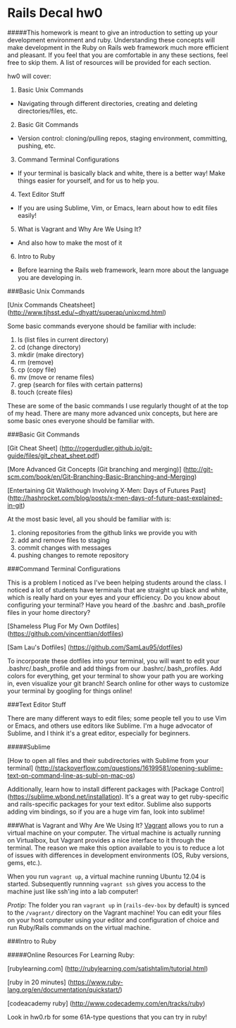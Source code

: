 Rails Decal hw0
===

#####This homework is meant to give an introduction to setting up your development environment and ruby. Understanding these concepts will make development in the Ruby on Rails web framework much more efficient and pleasant. If you feel that you are comfortable in any these sections, feel free to skip them. A list of resources will be provided for each section.

hw0 will cover: 

1. Basic Unix Commands
  * Navigating through different directories, creating and deleting directories/files, etc.
2. Basic Git Commands
  * Version control: cloning/pulling repos, staging environment, committing, pushing, etc.
3. Command Terminal Configurations
  * If your terminal is basically black and white, there is a better way! Make things easier for yourself, and for us to help you.
4. Text Editor Stuff
  * If you are using Sublime, Vim, or Emacs, learn about how to edit files easily!
5. What is Vagrant and Why Are We Using It?
  * And also how to make the most of it
6. Intro to Ruby
  * Before learning the Rails web framework, learn more about the language you are developing in.

###Basic Unix Commands  

[Unix Commands Cheatsheet] (http://www.tjhsst.edu/~dhyatt/superap/unixcmd.html)

Some basic commands everyone should be familiar with include:

1. ls (list files in current directory)
2. cd (change directory)
3. mkdir (make directory)
4. rm (remove)
5. cp (copy file)
6. mv (move or rename files)
7. grep (search for files with certain patterns)
8. touch (create files)

These are some of the basic commands I use regularly thought of at the top of my head. There are many more advanced unix concepts, but here are some basic ones everyone should be familiar with.

###Basic Git Commands  

[Git Cheat Sheet] (http://rogerdudler.github.io/git-guide/files/git_cheat_sheet.pdf)

[More Advanced Git Concepts (Git branching and merging)] (http://git-scm.com/book/en/Git-Branching-Basic-Branching-and-Merging)

[Entertaining Git Walkthough Involving X-Men: Days of Futures Past] (http://hashrocket.com/blog/posts/x-men-days-of-future-past-explained-in-git)

At the most basic level, all you should be familiar with is:

1. cloning repositories from the github links we provide you with
2. add and remove files to staging
3. commit changes with messages
4. pushing changes to remote repository

###Command Terminal Configurations

This is a problem I noticed as I've been helping students around the class. I noticed a lot of students have terminals that are straight up black and white, which is really hard on your eyes and your efficiency. Do you know about configuring your terminal? Have you heard of the .bashrc and .bash_profile files in your home directory? 

[Shameless Plug For My Own Dotfiles] (https://github.com/vincenttian/dotfiles)

[Sam Lau's Dotfiles] (https://github.com/SamLau95/dotfiles)

To incorporate these dotfiles into your terminal, you will want to edit your .bashrc/.bash_profile and add things from our .bashrc/.bash_profiles. Add colors for everything, get your terminal to show your path you are working in, even visualize your git branch! Search online for other ways to customize your terminal by googling for things online!

###Text Editor Stuff  

There are many different ways to edit files; some people tell you to use Vim or Emacs, and others use editors like Sublime. I'm a huge advocator of Sublime, and I think it's a great editor, especially for beginners.

#####Sublime

[How to open all files and their subdirectories with Sublime from your terminal] (http://stackoverflow.com/questions/16199581/opening-sublime-text-on-command-line-as-subl-on-mac-os)

Additionally, learn how to install different packages with [Package Control] (https://sublime.wbond.net/installation). It's a great way to get ruby-specific and rails-specific packages for your text editor. Sublime also supports adding vim bindings, so if you are a huge vim fan, look into sublime!

###What is Vagrant and Why Are We Using It?
[Vagrant](http://www.vagrantup.com/) allows you to run a virtual machine on your computer. The virtual machine is actually running on Virtualbox, but Vagrant provides a nice interface to it through the terminal. The reason we make this option available to you is to reduce a lot of issues with differences in development environments (OS, Ruby versions, gems, etc.).

When you run ```vagrant up```, a virtual machine running Ubuntu 12.04 is started. Subsequently runnning ```vagrant ssh``` gives you access to the machine just like ssh'ing into a lab computer!

_Protip:_ The folder you ran ```vagrant up``` in (```rails-dev-box``` by default) is synced to the `/vagrant/` directory on the Vagrant machine! You can edit your files on your host computer using your editor and configuration of choice and run Ruby/Rails commands on the virtual machine.


###Intro to Ruby  

#####Online Resources For Learning Ruby:

[rubylearning.com] (http://rubylearning.com/satishtalim/tutorial.html)

[ruby in 20 minutes] (https://www.ruby-lang.org/en/documentation/quickstart/)

[codeacademy ruby] (http://www.codecademy.com/en/tracks/ruby)

Look in hw0.rb for some 61A-type questions that you can try in ruby!
